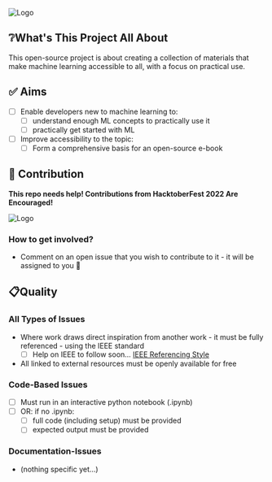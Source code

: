 ![Logo](./static/cover-art.png)

## ❔What's This Project All About

This open-source project is about creating a collection of materials that make machine learning accessible to all, with a focus on practical use.

## ✅ Aims

- [ ] Enable developers new to machine learning to:
    - [ ] understand enough ML concepts to practically use it
    - [ ] practically get started with ML

- [ ] Improve accessibility to the topic:
    - [ ] Form a comprehensive basis for an open-source e-book

## 🤝 Contribution
**This repo needs help! Contributions from HacktoberFest 2022 Are Encouraged!**

![Logo](https://hacktoberfest.com/_next/static/media/opengraph.da6e44c0.png)

### How to get involved?
- Comment on an open issue that you wish to contribute to it - it will be assigned to you 🙂

## 📋Quality
### All Types of Issues
- Where work draws direct inspiration from another work - it must be fully referenced - using the IEEE standard
    - [ ] Help on IEEE to follow soon...
          [IEEE Referencing Style](https://github.com/Ishika414/practical-introduction-to-machine-learning/blob/main/IEEE%20STYLE%20REFERENCING.md)
-  All linked to external resources must be openly available for free

### Code-Based Issues
- [ ] Must run in an interactive python notebook (.ipynb)
- [ ] OR: if no .ipynb:
    - [ ] full code (including setup) must be provided
    - [ ] expected output must be provided

### Documentation-Issues
- (nothing specific yet...)
